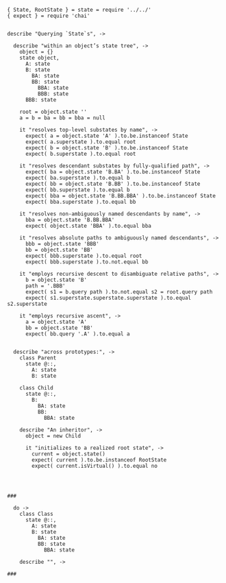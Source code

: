     { State, RootState } = state = require '../../'
    { expect } = require 'chai'


    describe "Querying `State`s", ->

      describe "within an object’s state tree", ->
        object = {}
        state object,
          A: state
          B: state
            BA: state
            BB: state
              BBA: state
              BBB: state
          BBB: state

        root = object.state ''
        a = b = ba = bb = bba = null

        it "resolves top-level substates by name", ->
          expect( a = object.state 'A' ).to.be.instanceof State
          expect( a.superstate ).to.equal root
          expect( b = object.state 'B' ).to.be.instanceof State
          expect( b.superstate ).to.equal root

        it "resolves descendant substates by fully-qualified path", ->
          expect( ba = object.state 'B.BA' ).to.be.instanceof State
          expect( ba.superstate ).to.equal b
          expect( bb = object.state 'B.BB' ).to.be.instanceof State
          expect( bb.superstate ).to.equal b
          expect( bba = object.state 'B.BB.BBA' ).to.be.instanceof State
          expect( bba.superstate ).to.equal bb

        it "resolves non-ambiguously named descendants by name", ->
          bba = object.state 'B.BB.BBA'
          expect( object.state 'BBA' ).to.equal bba

        it "resolves absolute paths to ambiguously named descendants", ->
          bbb = object.state 'BBB'
          bb = object.state 'BB'
          expect( bbb.superstate ).to.equal root
          expect( bbb.superstate ).to.not.equal bb

        it "employs recursive descent to disambiguate relative paths", ->
          b = object.state 'B'
          path = '.BBB'
          expect( s1 = b.query path ).to.not.equal s2 = root.query path
          expect( s1.superstate.superstate.superstate ).to.equal s2.superstate

        it "employs recursive ascent", ->
          a = object.state 'A'
          bb = object.state 'BB'
          expect( bb.query '.A' ).to.equal a


      describe "across prototypes:", ->
        class Parent
          state @::,
            A: state
            B: state

        class Child
          state @::,
            B:
              BA: state
              BB:
                BBA: state

        describe "An inheritor", ->
          object = new Child

          it "initializes to a realized root state", ->
            current = object.state()
            expect( current ).to.be.instanceof RootState
            expect( current.isVirtual() ).to.equal no




    ###

      do ->
        class Class
          state @::,
            A: state
            B: state
              BA: state
              BB: state
                BBA: state

        describe "", ->

    ###
